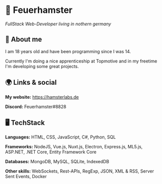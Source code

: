 # 🌈 Feuerhamster
*FullStack Web-Developer living in nothern germany*

## 🙋 About me
I am 18 years old and have been programming since I was 14.

Currently I'm doing a nice apprenticeship at Topmotive and in my freetime I'm developing some great projects.

## 🌍 Links & social
**My website:** https://hamsterlabs.de

**Discord:** Feuerhamster#8828


## 🖥 TechStack
**Languages:** HTML, CSS, JavaScript, C#, Python, SQL

**Frameworks:** NodeJS, Vue.js, Nuxt.js, Electron, Express.js, ML5.js, ASP.NET, .NET Core, Entity Framework Core

**Databases:** MongoDB, MySQL, SQLite, IndexedDB

**Other skills:** WebSockets, Rest-APIs, RegExp, JSON, XML & RSS, Server Sent Events, Docker

